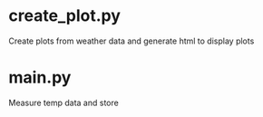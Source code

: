 # create_plot.py

Create plots from weather data and generate html to display plots

# main.py

Measure temp data and store
